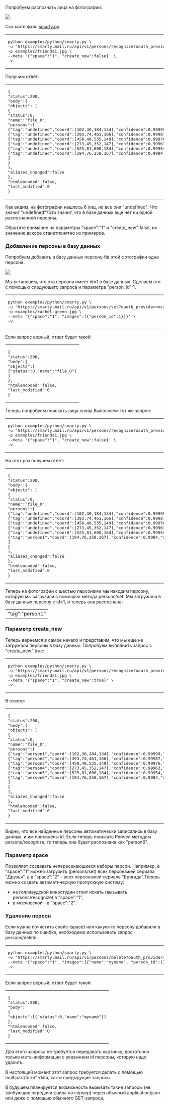 Попробуем распознать лица на фотографии:

![](./assets/7e4c7656324f75320702af5205b1b817.jpeg)

Скачайте файл [smarty.py](https://cloud.mail.ru/public/2xP1/vWgqf332Z).

<table><tbody><tr><td><pre class="language-shell">python examples/python/smarty.py \
-u "https://smarty.mail.ru/api/v1/persons/recognize?oauth_provider="mcs&amp;oauth_token=e50b000614a371ce99c01a80a4558d8ed93b313737363830" \
-p examples/friends1.jpg \
--meta '{"space":"1", "create_new":false}' \
-v</pre></td></tr></tbody></table>

Получим ответ:

<table><tbody><tr><td><pre class="language-shell">{
"status":200,
"body":{
"objects": [
{
"status":0,
"name":"file_0",
"persons":[
{"tag":"undefined","coord":[102,30,184,134],"confidence":0.99999,"awesomeness":0.5025},
{"tag":"undefined","coord":[393,74,461,166],"confidence":0.99987,"awesomeness":0.548},
{"tag":"undefined","coord":[458,48,535,149],"confidence":0.99976,"awesomeness":0.4766},
{"tag":"undefined","coord":[273,45,352,147],"confidence":0.99963,"awesomeness":0.504},
{"tag":"undefined","coord":[525,81,600,184],"confidence":0.99954,"awesomeness":0.4849},
{"tag":"undefined","coord":[194,76,258,167],"confidence":0.9984,"awesomeness":0.5725}
]
}
],
"aliases_changed":false
},
"htmlencoded":false,
"last_modified":0
}</pre></td></tr></tbody></table>

Как видим, на фотографии нашлось 6 лиц, но все они "undefined". Что значит "undefined"?Это значит, что в базе данных еще нет ни одной распознанной персоны.

Обратите внимание на параметры "space":"1" и "create_new":false, их значение вскоре станетпонятно из примеров.

### Добавление персоны в базу данных

Попробуем добавить в базу данных персону.На этой фотографии одна персона:

![](./assets/cac1f88286d6ae10c9abaf59abe8a944.jpeg)

Мы установим, что эта персона имеет id=1 в базе данных. Сделаем это с помощью следующего запроса и параметра "person_id":1.

<table><tbody><tr><td><pre class="language-shell">python examples/python/smarty.py \
-u "https://smarty.mail.ru/api/v1/persons/set?oauth_provider=mcs&amp;oauth_token=e50b000614a371ce99c01a80a4558d8ed93b313737363830" \
-p examples/rachel-green.jpg \
--meta '{"space":"1", "images":[{"person_id":1}]}' \
-v</pre></td></tr></tbody></table>

Если запрос верный, ответ будет такой:

<table><tbody><tr><td><pre class="language-shell">{
"status":200,
"body":{
"objects":[
{"status":0,"name":"file_0"}
]
},
"htmlencoded":false,
"last_modified":0
}</pre></td></tr></tbody></table>

Теперь попробуем поискать лица снова.Выполняем тот же запрос:

<table><tbody><tr><td><pre class="language-shell">python examples/python/smarty.py \
-u "https://smarty.mail.ru/api/v1/persons/recognize?oauth_provider=mcs&amp;oauth_token=e50b000614a371ce99c01a80a4558d8ed93b313737363830" \
-p examples/friends1.jpg \
--meta '{"space":"1", "create_new":false}' \
-v</pre></td></tr></tbody></table>

На этот раз получим ответ:

<table><tbody><tr><td><pre class="language-shell">{
"status":200,
"body":{
"objects": [
{
"status":0,
"name":"file_0",
"persons":[
{"tag":"undefined","coord":[102,30,184,134],"confidence":0.99999,"awesomeness":0.5025},
{"tag":"undefined","coord":[393,74,461,166],"confidence":0.99987,"awesomeness":0.548},
{"tag":"undefined","coord":[458,48,535,149],"confidence":0.99976,"awesomeness":0.4766},
{"tag":"undefined","coord":[273,45,352,147],"confidence":0.99963,"awesomeness":0.504},
{"tag":"undefined","coord":[525,81,600,184],"confidence":0.99954,"awesomeness":0.4849},
{"tag":"person1","coord":[194,76,258,167],"confidence":0.9984,"awesomeness":0.5725}
]
}
],
"aliases_changed":false
},
"htmlencoded":false,
"last_modified":0
}</pre></td></tr></tbody></table>

Теперь на фотографии с шестью персонами мы находим персону, которую мы загрузили с помощью метода persons/set. Мы загружали в базу данных персону с id=1, и теперь она распознана:

<table><tbody><tr><td>"tag":"person1"</td></tr></tbody></table>

### Параметр create_new

Теперь вернемся в самое начало и представим, что мы еще не загружали персоны в базу данных. Попробуем выполнить запрос с "create_new":true:

<table><tbody><tr><td><pre class="language-shell">python examples/python/smarty.py \
-u "https://smarty.mail.ru/api/v1/persons/recognize?oauth_provider=mcs&amp;oauth_token=e50b000614a371ce99c01a80a4558d8ed93b313737363830" \
-p examples/friends1.jpg \
--meta '{"space":"1", "create_new":true}' \
-v</pre></td></tr></tbody></table>

В ответе:

<table><tbody><tr><td><pre class="language-shell">{
"status":200,
"body":{
"objects": [
{
"status":0,
"name":"file_0",
"persons":[
{"tag":"person1","coord":[102,30,184,134],"confidence":0.99999,"awesomeness":0.5025},
{"tag":"person2","coord":[393,74,461,166],"confidence":0.99987,"awesomeness":0.548},
{"tag":"person3","coord":[458,48,535,149],"confidence":0.99976,"awesomeness":0.4766},
{"tag":"person4","coord":[273,45,352,147],"confidence":0.99963,"awesomeness":0.504},
{"tag":"person5","coord":[525,81,600,184],"confidence":0.99954,"awesomeness":0.4849},
{"tag":"person6","coord":[194,76,258,167],"confidence":0.9984,"awesomeness":0.5725}
]
}
],
"aliases_changed":false
},
"htmlencoded":false,
"last_modified":0
}</pre></td></tr></tbody></table>

Видно, что все найденные персоны автоматически записались в базу данных, и им присвоены id. Если теперь поискать Рейчел методом persons/recognize, то теперь она будет распознана как "person6".

### Параметр space

Позволяет создавать непересекающиеся наборы персон. Например, в "space":"1" можно загрузить (persons/set) всех персонажей сериала "Друзья", а в "space":"2" - всех персонажей сериала "Бригада".Теперь можно создать автоматическую пропускную систему:

- на голливудской киностудии стоит искать (вызывать persons/recognize) в "space":"1",
- в московской—в "space":"2".

### Удаление персон

Если нужно почистить спейс (space) или какую-то персону добавили в базу данных по ошибке, необходимо использовать запрос persons/delete.

<table><tbody><tr><td><pre class="language-shell">python examples/python/smarty.py \
-u "https://smarty.mail.ru/api/v1/persons/delete?oauth_provider=mcs&amp;oauth_token=e50b000614a371ce99c01a80a4558d8ed93b313737363830" \
--meta '{"space":"1", "images":[{"name":"myname", "person_id":1}]}' \
-v</pre></td></tr></tbody></table>

Если запрос верный, ответ будет такой:

<table><tbody><tr><td><pre class="language-shell">{
"status":200,
"body":
{
"objects":[{"status":0,"name":"myname"}]
},
"htmlencoded":false,
"last_modified":0
}</pre></td></tr></tbody></table>

Для этого запроса не требуется передавать картинку, достаточно только мета-информации c указанием id персоны, которую надо удалить.

В настоящий момент этот запрос требуется делать с помощью multipart/form"-data, как и предыдущие запросы.

В будущем планируется возможность вызывать такие запросы (не требующие передачи файла на сервер) через обычный application/json или даже с помощью обычного GET-запроса.
